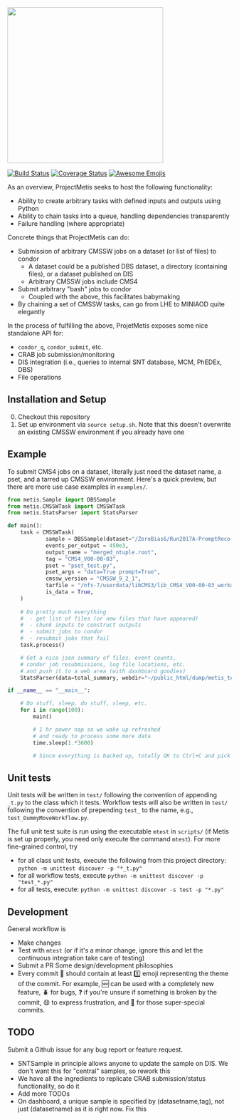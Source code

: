 <img src="http://i.imgur.com/oYKKgyW.png" width="350">

[![Build Status](https://travis-ci.org/aminnj/ProjectMetis.png)](https://travis-ci.org/aminnj/ProjectMetis)
[![Coverage Status](https://coveralls.io/repos/github/aminnj/ProjectMetis/badge.png)](https://coveralls.io/github/aminnj/ProjectMetis)
[![Awesome Emojis](https://camo.githubusercontent.com/13c4e50d88df7178ae1882a203ed57b641674f94/68747470733a2f2f63646e2e7261776769742e636f6d2f73696e647265736f726875732f617765736f6d652f643733303566333864323966656437386661383536353265336136336531353464643865383832392f6d656469612f62616467652e737667)](https://gist.github.com/rxaviers/7360908)

As an overview, ProjectMetis seeks to host the following functionality:
* Ability to create arbitrary tasks with defined inputs and outputs using Python
* Ability to chain tasks into a queue, handling dependencies transparently
* Failure handling (where appropriate)

Concrete things that ProjectMetis can do:
* Submission of arbitrary CMSSW jobs on a dataset (or list of files) to condor
  * A dataset could be a published DBS dataset, a directory (containing files), or a dataset published on DIS
  * Arbitrary CMSSW jobs include CMS4
* Submit arbitrary "bash" jobs to condor
  * Coupled with the above, this facilitates babymaking
* By chaining a set of CMSSW tasks, can go from LHE to MINIAOD quite elegantly

In the process of fulfilling the above, ProjetMetis exposes some nice standalone API for:
* `condor_q`, `condor_submit`, etc.
* CRAB job submission/monitoring
* DIS integration (i.e., queries to internal SNT database, MCM, PhEDEx, DBS)
* File operations

## Installation and Setup
0. Checkout this repository
1. Set up environment via `source setup.sh`. Note that this doesn't overwrite an existing CMSSW environment if you already have one

## Example
To submit CMS4 jobs on a dataset, literally just need the dataset name, a pset, and a tarred up CMSSW environment.
Here's a quick preview, but there are more use case examples in `examples/`.
```python
from metis.Sample import DBSSample
from metis.CMSSWTask import CMSSWTask
from metis.StatsParser import StatsParser

def main():
    task = CMSSWTask(
            sample = DBSSample(dataset="/ZeroBias6/Run2017A-PromptReco-v2/MINIAOD"),
            events_per_output = 450e3,
            output_name = "merged_ntuple.root",
            tag = "CMS4_V00-00-03",
            pset = "pset_test.py",
            pset_args = "data=True prompt=True",
            cmssw_version = "CMSSW_9_2_1",
            tarfile = "/nfs-7/userdata/libCMS3/lib_CMS4_V00-00-03_workaround.tar.gz",
            is_data = True,
    )
    
    # Do pretty much everything
    #  - get list of files (or new files that have appeared)
    #  - chunk inputs to construct outputs
    #  - submit jobs to condor
    #  - resubmit jobs that fail
    task.process()

    # Get a nice json summary of files, event counts, 
    # condor job resubmissions, log file locations, etc.
    # and push it to a web area (with dashboard goodies)
    StatsParser(data=total_summary, webdir="~/public_html/dump/metis_test/").do()

if __name__ == "__main__":

    # Do stuff, sleep, do stuff, sleep, etc.
    for i in range(100):
        main()

        # 1 hr power nap so we wake up refreshed
        # and ready to process some more data
        time.sleep(1.*3600)

        # Since everything is backed up, totally OK to Ctrl+C and pick up later
```


## Unit tests
Unit tests will be written in `test/` following the convention of appending `_t.py` to the class which it tests.
Workflow tests will also be written in `test/` following the convention of prepending `test_` to the name, e.g., `test_DummyMoveWorkflow.py`.

The full unit test suite is run using the executable `mtest` in `scripts/` (if Metis is set up properly, you need only execute the command `mtest`). For more fine-grained control, try
* for all class unit tests, execute the following from this project directory: `python -m unittest discover -p "*_t.py"`
* for all workflow tests, execute `python -m unittest discover -p "test_*.py"`
* for all tests, execute: `python -m unittest discover -s test -p "*.py"`

## Development
General workflow is 
* Make changes
* Test with `mtest` (or if it's a minor change, ignore this and let the continuous integration take care of testing)
* Submit a PR
Some design/development philosophies
* Every commit :blue_book: should contain at least :one: emoji representing the theme of the commit. For example,
:new: can be used with a completely new feature, :beetle: for bugs, :question: if you're unsure if something is broken
by the commit, :anguished: to express frustration, and :poop: for those super-special commits.

## TODO
Submit a Github issue for any bug report or feature request.

* SNTSample in principle allows anyone to update the sample on DIS. We don't want this for "central" samples, so rework this
* We have all the ingredients to replicate CRAB submission/status functionality, so do it
* Add more TODOs
* On dashboard, a unique sample is specified by (datasetname,tag), not just (datasetname) as it is right now. Fix this

